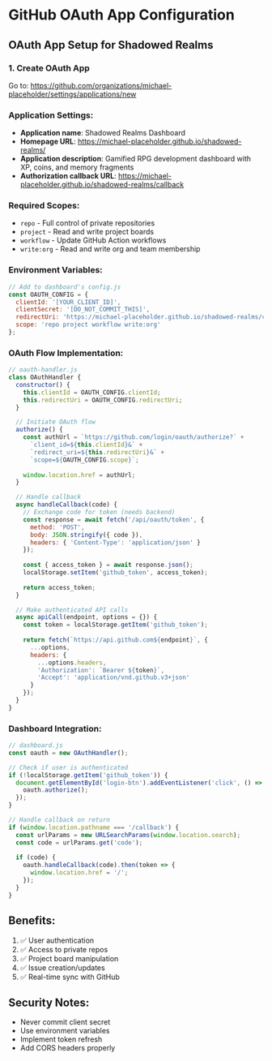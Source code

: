 # GitHub OAuth App Configuration

## OAuth App Setup for Shadowed Realms

### 1. Create OAuth App
Go to: https://github.com/organizations/michael-placeholder/settings/applications/new

### Application Settings:
- **Application name**: Shadowed Realms Dashboard
- **Homepage URL**: https://michael-placeholder.github.io/shadowed-realms/
- **Application description**: Gamified RPG development dashboard with XP, coins, and memory fragments
- **Authorization callback URL**: https://michael-placeholder.github.io/shadowed-realms/callback

### Required Scopes:
- `repo` - Full control of private repositories
- `project` - Read and write project boards
- `workflow` - Update GitHub Action workflows
- `write:org` - Read and write org and team membership

### Environment Variables:
```javascript
// Add to dashboard's config.js
const OAUTH_CONFIG = {
  clientId: '[YOUR_CLIENT_ID]',
  clientSecret: '[DO_NOT_COMMIT_THIS]',
  redirectUri: 'https://michael-placeholder.github.io/shadowed-realms/callback',
  scope: 'repo project workflow write:org'
};
```

### OAuth Flow Implementation:
```javascript
// oauth-handler.js
class OAuthHandler {
  constructor() {
    this.clientId = OAUTH_CONFIG.clientId;
    this.redirectUri = OAUTH_CONFIG.redirectUri;
  }

  // Initiate OAuth flow
  authorize() {
    const authUrl = `https://github.com/login/oauth/authorize?` +
      `client_id=${this.clientId}&` +
      `redirect_uri=${this.redirectUri}&` +
      `scope=${OAUTH_CONFIG.scope}`;
    
    window.location.href = authUrl;
  }

  // Handle callback
  async handleCallback(code) {
    // Exchange code for token (needs backend)
    const response = await fetch('/api/oauth/token', {
      method: 'POST',
      body: JSON.stringify({ code }),
      headers: { 'Content-Type': 'application/json' }
    });
    
    const { access_token } = await response.json();
    localStorage.setItem('github_token', access_token);
    
    return access_token;
  }

  // Make authenticated API calls
  async apiCall(endpoint, options = {}) {
    const token = localStorage.getItem('github_token');
    
    return fetch(`https://api.github.com${endpoint}`, {
      ...options,
      headers: {
        ...options.headers,
        'Authorization': `Bearer ${token}`,
        'Accept': 'application/vnd.github.v3+json'
      }
    });
  }
}
```

### Dashboard Integration:
```javascript
// dashboard.js
const oauth = new OAuthHandler();

// Check if user is authenticated
if (!localStorage.getItem('github_token')) {
  document.getElementById('login-btn').addEventListener('click', () => {
    oauth.authorize();
  });
}

// Handle callback on return
if (window.location.pathname === '/callback') {
  const urlParams = new URLSearchParams(window.location.search);
  const code = urlParams.get('code');
  
  if (code) {
    oauth.handleCallback(code).then(token => {
      window.location.href = '/';
    });
  }
}
```

## Benefits:
1. ✅ User authentication
2. ✅ Access to private repos
3. ✅ Project board manipulation
4. ✅ Issue creation/updates
5. ✅ Real-time sync with GitHub

## Security Notes:
- Never commit client secret
- Use environment variables
- Implement token refresh
- Add CORS headers properly
